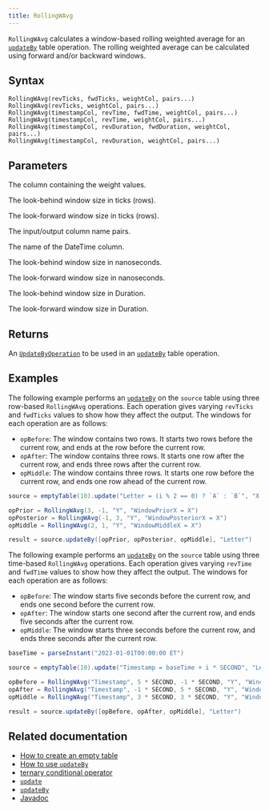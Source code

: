 ```yaml
---
title: RollingWAvg
---
```


`RollingWAvg` calculates a window-based rolling weighted average for an [`updateBy`](./updateBy.md) table operation. The rolling weighted average can be calculated using forward and/or backward windows.

## Syntax

```
RollingWAvg(revTicks, fwdTicks, weightCol, pairs...)
RollingWAvg(revTicks, weightCol, pairs...)
RollingWAvg(timestampCol, revTime, fwdTime, weightCol, pairs...)
RollingWAvg(timestampCol, revTime, weightCol, pairs...)
RollingWAvg(timestampCol, revDuration, fwdDuration, weightCol, pairs...)
RollingWAvg(timestampCol, revDuration, weightCol, pairs...)
```

## Parameters

<ParamTable>
<Param name="weightCol" type="String">

The column containing the weight values.

</Param>
<Param name="revTicks" type="long">

The look-behind window size in ticks (rows).

</Param>
<Param name="fwdTicks" type="long">

The look-forward window size in ticks (rows).

</Param>
<Param name="pairs" type="String...">

The input/output column name pairs.

</Param>
<Param name="timestampCol" type="String">

The name of the DateTime column.

</Param>
<Param name="revTime" type="long">

The look-behind window size in nanoseconds.

</Param>
<Param name="fwdTime" type="long">

The look-forward window size in nanoseconds.

</Param>
<Param name="revDuration" type="Duration">

The look-behind window size in Duration.

</Param>
<Param name="fwdDuration" type="Duration">

The look-forward window size in Duration.

</Param>
</ParamTable>

## Returns

An [`UpdateByOperation`](./updateBy.md#parameters) to be used in an [`updateBy`](./updateBy.md) table operation.

## Examples

The following example performs an [`updateBy`](./updateBy.md) on the `source` table using three row-based `RollingWAvg` operations. Each operation gives varying `revTicks` and `fwdTicks` values to show how they affect the output. The windows for each operation are as follows:

- `opBefore`: The window contains two rows. It starts two rows before the current row, and ends at the row before the current row.
- `opAfter`: The window contains three rows. It starts one row after the current row, and ends three rows after the current row.
- `opMiddle`: The window contains three rows. It starts one row before the current row, and ends one row ahead of the current row.

```groovy order=source,result
source = emptyTable(10).update("Letter = (i % 2 == 0) ? `A` : `B`", "X = i", "Y = randomInt(2,10)")

opPrior = RollingWAvg(3, -1, "Y", "WindowPriorX = X")
opPosterior = RollingWAvg(-1, 3, "Y", "WindowPosteriorX = X")
opMiddle = RollingWAvg(2, 1, "Y", "WindowMiddleX = X")

result = source.updateBy([opPrior, opPosterior, opMiddle], "Letter")
```

The following example performs an [`updateBy`](./updateBy.md) on the `source` table using three time-based `RollingWAvg` operations. Each operation gives varying `revTime` and `fwdTime` values to show how they affect the output. The windows for each operation are as follows:

- `opBefore`: The window starts five seconds before the current row, and ends one second before the current row.
- `opAfter`: The window starts one second after the current row, and ends five seconds after the current row.
- `opMiddle`: The window starts three seconds before the current row, and ends three seconds after the current row.

```groovy order=source,result
baseTime = parseInstant("2023-01-01T00:00:00 ET")

source = emptyTable(10).update("Timestamp = baseTime + i * SECOND", "Letter = (i % 2 == 0) ? `A` : `B`", "X = i * 2", "Y = randomInt(2,10)")

opBefore = RollingWAvg("Timestamp", 5 * SECOND, -1 * SECOND, "Y", "WindowBeforeX = X")
opAfter = RollingWAvg("Timestamp", -1 * SECOND, 5 * SECOND, "Y", "WindowAfterX = X")
opMiddle = RollingWAvg("Timestamp", 3 * SECOND, 3 * SECOND, "Y", "WindowMiddleX = X")

result = source.updateBy([opBefore, opAfter, opMiddle], "Letter")
```

## Related documentation

- [How to create an empty table](../../../how-to-guides/new-and-empty-table.md#emptytable)
- [How to use `updateBy`](../../../how-to-guides/rolling-aggregations.md)
- [ternary conditional operator](../../../how-to-guides/ternary-if-how-to.md)
- [`update`](../select/update.md)
- [`updateBy`](./updateBy.md)
- [Javadoc](https://deephaven.io/core/javadoc/io/deephaven/api/updateby/UpdateByOperation.html#RollingWAvg(long,long,java.lang.String,java.lang.String...))
